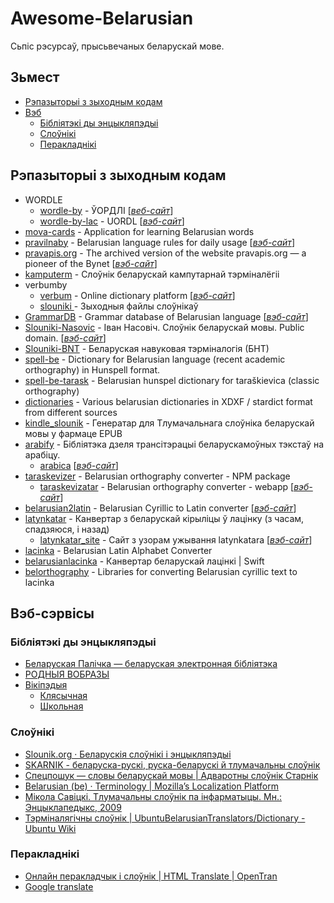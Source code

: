 # Awesome-Belarusian #

Сьпіс рэсурсаў, прысьвечаных беларускай мове.

## Зьмест ##

* [Рэпазыторыі з зыходным кодам](#repositories)
* [Вэб](#web)
  * [Бібліятэкі ды энцыкляпэдыі](#libraries)
  * [Слоўнікі](#dictionaries)
  * [Перакладнікі](#translators)

## <a name="repositories"></a> Рэпазыторыі з зыходным кодам ##

* WORDLE
  * [wordle-by](https://github.com/OloloPhilolo/wordle-by.git) - ЎОРДЛІ [[_веб-сайт_](https://ololophilolo.github.io/wordle-by/)]
  * [wordle-by-lac](https://github.com/demidov91/wordle-by-lac.git) - UORDL [[_вэб-сайт_](https://demidov91.github.io/wordle-by-lac/)]
* [mova-cards](https://github.com/andy-voz/mova-cards.git) - Application for learning Belarusian words
* [pravilnaby](https://github.com/alroniks/pravilnaby.git) - Belarusian language rules for daily usage [[_вэб-сайт_](https://pravilna.by)]
* [pravapis.org](https://github.com/dyskurs/pravapis.org.git) - The archived version of the website pravapis.org — a pioneer of the Bynet [[_вэб-сайт_](https://pravapis.org.dyskurs.be)]
* [kamputerm](https://github.com/quendimax/kamputerm.git) - Слоўнік беларускай кампутарнай тэрміналёгіі
* verbumby
  * [verbum](https://github.com/verbumby/verbum.git) - Online dictionary platform [[_вэб-сайт_](https://verbum.by/)]
  * [slouniki ](https://github.com/verbumby/slouniki.git) - Зыходныя файлы слоўнікаў
* [GrammarDB](https://github.com/Belarus/GrammarDB.git) - Grammar database of Belarusian language [[_вэб-сайт_](https://bnkorpus.info/grammar.be.html)]
* [Slouniki-Nasovic](https://github.com/Belarus/Slouniki-Nasovic.git) - Іван Насовіч. Слоўнік беларускай мовы. Public domain. [[_вэб-сайт_](https://belarus.github.io/Slouniki-Nasovic/index.html)]
* [Slouniki-BNT](https://github.com/Belarus/Slouniki-BNT.git) - Беларуская навуковая тэрміналогія (БНТ)
* [spell-be](https://github.com/mikalai-udodau/spell-be.git) - ﻿Dictionary for Belarusian language (recent academic orthography) in Hunspell format.
* [spell-be-tarask](https://github.com/375gnu/spell-be-tarask.git) - Belarusian hunspel dictionary for taraškievica (classic orthography)
* [dictionaries](https://github.com/375gnu/dictionaries.git) - Various belarusian dictionaries in XDXF / stardict format from different sources
* [kindle_slounik](https://github.com/belspectre/kindle_slounik.git) - Генератар для Тлумачальнага слоўніка беларускай мовы у фармаце EPUB
* [arabify](https://github.com/atereshkin/arabify.git) - Бібліятэка дзеля трансітэрацыі беларускамоўных тэкстаў на арабіцу.
  * [arabica](https://github.com/atereshkin/arabica.git) [[_вэб-сайт_](https://arabica.space/)]
* [taraskevizer](https://github.com/GooseOb/taraskevizer.git) - Belarusian orthography converter - NPM package
  * [taraskevizatar](https://github.com/GooseOb/taraskevizatar.git) - Belarusian orthography converter - webapp [[_вэб-сайт_](https://gooseob.github.io/taraskevizatar/)]
* [belarusian2latin](https://github.com/sevelev-ens/belarusian2latin.git) - Belarusian Cyrillic to Latin converter [[_вэб-сайт_](https://seveleu.com/lacinka/converter)]
* [latynkatar](https://github.com/measles/latynkatar.git) - Канвертар з беларускай кірыліцы ў лацінку (з часам, спадзяюся, і назад)
  * [latynkatar\_site](https://github.com/measles/latynkatar_site.git) - Сайт з узорам ужывання latynkatara [[_вэб-сайт_](https://latynkatar.org/)]
* [lacinka](https://github.com/michaskruzelka/lacinka.git) - Belarusian Latin Alphabet Converter
* [belarusianlacinka](https://github.com/pikoshyk/belarusianlacinka.git) - Канвертар беларускай лацінкі | Swift
* [belorthography](https://github.com/belaudiobooks/belorthography.git) - Libraries for converting Belarusian cyrillic text to lacinka

## <a name="web"></a> Вэб-сэрвісы ##

### <a name="libraries"></a> Бібліятэкі ды энцыкляпэдыі ###

* [Беларуская Палічка — беларуская электронная бібліятэка](https://knihi.com/)
* [РОДНЫЯ ВОБРАЗЫ](http://rv-blr.com/)
* [Вікіпэдыя](https://wikipedia.org)
  * [Клясычная](https://be-tarask.wikipedia.org/wiki/Галоўная_старонка)
  * [Школьная](https://be.wikipedia.org/wiki/Галоўная_старонка)

### <a name="dictionaries"></a> Слоўнікі ###

* [Slounik.org · Беларускія слоўнікі і энцыкляпэдыі](https://slounik.org/)
* [SKARNIK - беларуска-рускі, руска-беларускі й тлумачальны слоўнік](https://www.skarnik.by/)
* [Спецпошук — словы беларускай мовы | Адваротны слоўнік Старнік](https://starnik.by/)
* [Belarusian (be) · Terminology | Mozilla’s Localization Platform](https://pontoon.mozilla.org/be/terminology/common)
* [Мікола Савіцкі. Тлумачальны слоўнік па інфарматыцы. Мн.: Энцыклапедыкс, 2009](http://www.nastaunik.info/files/f/332_savicki.pdf)
* [Тэрміналягічны слоўнік | UbuntuBelarusianTranslators/Dictionary - Ubuntu Wiki](https://wiki.ubuntu.com/UbuntuBelarusianTranslators/Dictionary)

### <a name="translators"></a> Перакладнікі ###

* [Онлайн перакладчык і слоўнік | HTML Translate |  OpenTran](https://be.opentran.net/)
* [Google translate](https://translate.google.com/)
